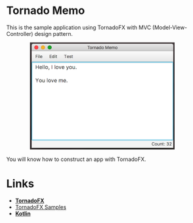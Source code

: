 # Tornado Memo

This is the sample application using TornadoFX with MVC (Model-View-Controller) design pattern.

<p align="center">
    <img src="./dist/capture01.png" alt="TornadoMemo capture01" width="380rem" height="auto">
</p>

You will know how to construct an app with TornadoFX.


# Links

* [**TornadoFX**](https://github.com/edvin/tornadofx)
* [TornadoFX Samples](https://github.com/edvin/tornadofx-samples)
* [**Kotlin**](http://kotlinlang.org/)
